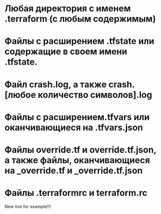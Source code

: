 # Любая директория с именем .terraform (с любым содержимым)
# Файлы с расширением .tfstate или содержащие в своем имени .tfstate.
# Файл crash.log, а также crash.[любое количество символов].log
# Файлы с расширением.tfvars или оканчивающиеся на .tfvars.json
# Файлы override.tf и override.tf.json, а также файлы, оканчивающиеся на _override.tf и _override.tf.json
# Файлы .terraformrc и terraform.rc
New line for example!!!
